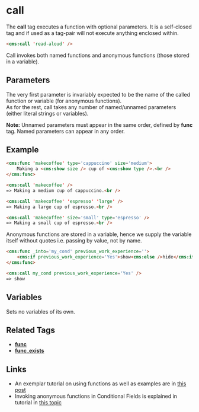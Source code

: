 # call

The **call** tag executes a function with optional parameters. It is a self-closed tag and if used as a tag-pair will not execute anything enclosed within.

```html
<cms:call 'read-aloud' />
```
Call invokes both named functions and anonymous functions (those stored in a variable).

## Parameters

The very first parameter is invariably expected to be the name of the called function or variable (for anonymous functions).<br />
As for the rest, call takes any number of named/unnamed parameters (either literal strings or variables).

**Note:** Unnamed parameters must appear in the same order, defined by **func** tag. Named parameters can appear in any order.

## Example

```html
<cms:func 'makecoffee' type='cappuccino' size='medium'>
    Making a <cms:show size /> cup of <cms:show type />.<br />
</cms:func>

<cms:call 'makecoffee' />
=> Making a medium cup of cappuccino.<br />

<cms:call 'makecoffee' 'espresso' 'large' />
=> Making a large cup of espresso.<br />

<cms:call 'makecoffee' size='small' type='espresso' />
=> Making a small cup of espresso.<br />
```

Anonymous functions are stored in a variable, hence we supply the variable itself without quotes i.e. passing by value, not by name.

```html
<cms:func _into='my_cond' previous_work_experience=''>
    <cms:if previous_work_experience='Yes'>show<cms:else />hide</cms:if>
</cms:func>

<cms:call my_cond previous_work_experience='Yes' />
=> show
```

## Variables

Sets no variables of its own.

## Related Tags

* [**func**](./func.md)
* [**func_exists**](./func_exists.md)


## Links

- An exemplar tutorial on using functions as well as examples are in [this post](https://www.couchcms.com/forum/viewtopic.php?f=8&t=11368&start=10#p30174)
- Invoking anonymous functions in Conditional Fields is explained in tutorial in [this topic](https://www.couchcms.com/forum/viewtopic.php?f=5&t=11512)
